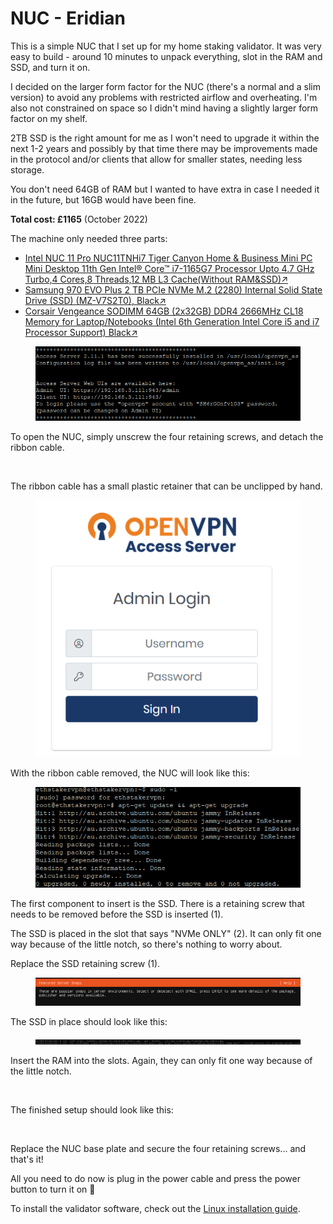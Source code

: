# NUC - Eridian

This is a simple NUC that I set up for my home staking validator. It was very easy to build - around 10 minutes to unpack everything, slot in the RAM and SSD, and turn it on.

I decided on the larger form factor for the NUC (there's a normal and a slim version) to avoid any problems with restricted airflow and overheating. I'm also not constrained on space so I didn't mind having a slightly larger form factor on my shelf.

2TB SSD is the right amount for me as I won't need to upgrade it within the next 1-2 years and possibly by that time there may be improvements made in the protocol and/or clients that allow for smaller states, needing less storage.

You don't need 64GB of RAM but I wanted to have extra in case I needed it in the future, but 16GB would have been fine.

**Total cost: £1165** (October 2022)

The machine only needed three parts:

* [Intel NUC 11 Pro NUC11TNHi7 Tiger Canyon Home & Business Mini PC Mini Desktop 11th Gen Intel® Core™ i7-1165G7 Processor Upto 4.7 GHz Turbo,4 Cores,8 Threads,12 MB L3 Cache(Without RAM\&SSD)↗](https://www.amazon.co.uk/gp/product/B09VGY1WMY)
* [Samsung 970 EVO Plus 2 TB PCIe NVMe M.2 (2280) Internal Solid State Drive (SSD) (MZ-V7S2T0), Black↗](https://www.amazon.co.uk/gp/product/B07MLJD32L)
* [Corsair Vengeance SODIMM 64GB (2x32GB) DDR4 2666MHz CL18 Memory for Laptop/Notebooks (Intel 6th Generation Intel Core i5 and i7 Processor Support) Black↗](https://www.amazon.co.uk/gp/product/B07YBW84K9)

<figure><img src="../../.gitbook/assets/image (44).png" alt=""><figcaption></figcaption></figure>

To open the NUC, simply unscrew the four retaining screws, and detach the ribbon cable.&#x20;

<figure><img src="../../.gitbook/assets/image (53).png" alt=""><figcaption></figcaption></figure>

The ribbon cable has a small plastic retainer that can be unclipped by hand.

<figure><img src="../../.gitbook/assets/image (42).png" alt=""><figcaption></figcaption></figure>

With the ribbon cable removed, the NUC will look like this:

<figure><img src="../../.gitbook/assets/image (40).png" alt=""><figcaption></figcaption></figure>

The first component to insert is the SSD. There is a retaining screw that needs to be removed before the SSD is inserted (1).

The SSD is placed in the slot that says "NVMe ONLY" (2). It can only fit one way because of the little notch, so there's nothing to worry about.

Replace the SSD retaining screw (1).

<figure><img src="../../.gitbook/assets/image (20).png" alt=""><figcaption></figcaption></figure>

The SSD in place should look like this:

<figure><img src="../../.gitbook/assets/image (27).png" alt=""><figcaption></figcaption></figure>

Insert the RAM into the slots. Again, they can only fit one way because of the little notch.

<figure><img src="../../.gitbook/assets/image (51).png" alt=""><figcaption></figcaption></figure>

The finished setup should look like this:

<figure><img src="../../.gitbook/assets/image (69).png" alt=""><figcaption></figcaption></figure>

Replace the NUC base plate and secure the four retaining screws... and that's it!

All you need to do now is plug in the power cable and press the power button to turn it on 🥳

To install the validator software, check out the [Linux installation guide](../../tutorials/installing-linux.md).
